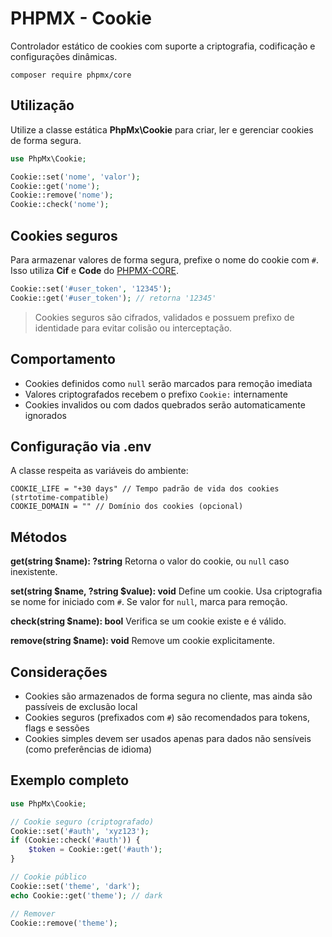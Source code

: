 # PHPMX - Cookie

Controlador estático de cookies com suporte a criptografia, codificação e configurações dinâmicas.

```
composer require phpmx/core
```

## Utilização

Utilize a classe estática **PhpMx\Cookie** para criar, ler e gerenciar cookies de forma segura.

```php
use PhpMx\Cookie;

Cookie::set('nome', 'valor');
Cookie::get('nome');
Cookie::remove('nome');
Cookie::check('nome');
```

## Cookies seguros

Para armazenar valores de forma segura, prefixe o nome do cookie com `#`. Isso utiliza **Cif** e **Code** do [PHPMX-CORE](https://github.com/php-mx/phpmx-core).

```php
Cookie::set('#user_token', '12345');
Cookie::get('#user_token'); // retorna '12345'
```

> Cookies seguros são cifrados, validados e possuem prefixo de identidade para evitar colisão ou interceptação.

## Comportamento

- Cookies definidos como `null` serão marcados para remoção imediata
- Valores criptografados recebem o prefixo `Cookie:` internamente
- Cookies invalidos ou com dados quebrados serão automaticamente ignorados

## Configuração via .env

A classe respeita as variáveis do ambiente:

```env
COOKIE_LIFE = "+30 days" // Tempo padrão de vida dos cookies (strtotime-compatible)
COOKIE_DOMAIN = "" // Domínio dos cookies (opcional)
```

## Métodos

**get(string \$name): ?string**
Retorna o valor do cookie, ou `null` caso inexistente.

**set(string \$name, ?string \$value): void**
Define um cookie. Usa criptografia se nome for iniciado com `#`. Se valor for `null`, marca para remoção.

**check(string \$name): bool**
Verifica se um cookie existe e é válido.

**remove(string \$name): void**
Remove um cookie explicitamente.

## Considerações

- Cookies são armazenados de forma segura no cliente, mas ainda são passíveis de exclusão local
- Cookies seguros (prefixados com `#`) são recomendados para tokens, flags e sessões
- Cookies simples devem ser usados apenas para dados não sensíveis (como preferências de idioma)

## Exemplo completo

```php
use PhpMx\Cookie;

// Cookie seguro (criptografado)
Cookie::set('#auth', 'xyz123');
if (Cookie::check('#auth')) {
    $token = Cookie::get('#auth');
}

// Cookie público
Cookie::set('theme', 'dark');
echo Cookie::get('theme'); // dark

// Remover
Cookie::remove('theme');
```
